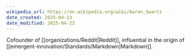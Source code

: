 ```yaml
---
wikipedia_url: https://en.wikipedia.org/wiki/Aaron_Swartz
date_created: 2025-04-23
date_modified: 2025-04-23
---
```

Cofounder of [[organizations/Reddit|Reddit]], influential in the origin of [[emergent-innovation/Standards/Markdown|Markdown]].

